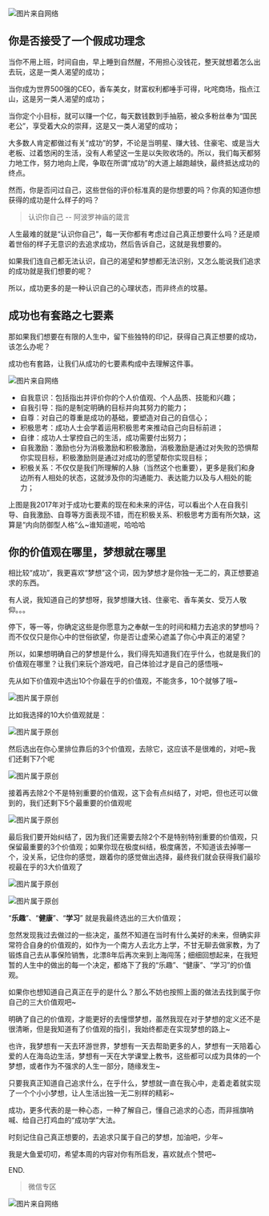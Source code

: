 ![图片来自网络](http://image.dayuaidaodao.com/wrting/image/success-500-500.jpeg)


## 你是否接受了一个假成功理念

当你不用上班，时间自由，早上睡到自然醒，不用担心没钱花，整天就想着怎么出去玩，这是一类人渴望的成功；

当你成为世界500强的CEO，香车美女，财富权利都唾手可得，叱咤商场，指点江山，这是另一类人渴望的成功；

当你定个小目标，就可以赚一个亿，每天数钱数到手抽筋，被众多粉丝奉为“国民老公”，享受着大众的崇拜，这是又一类人渴望的成功；

大多数人肯定都做过有关“成功”的梦，不论是当明星、赚大钱、住豪宅、或是当大老板、过着悠闲的生活，没有人希望这一生是以失败收场的。所以，我们每天都努力地工作，努力地向上爬，争取在所谓“成功”的大道上越跑越快，最终抵达成功的终点。

然而，你是否问过自己，这些世俗的评价标准真的是你想要的吗？你真的知道你想获得的成功是什么样子的吗？

> 认识你自己 -- 阿波罗神庙的箴言

人生最难的就是“认识你自己”，每一天你都有考虑过自己真正想要什么吗？还是顺着世俗的样子无意识的去追求成功，然后告诉自己，这就是我想要的。

如果我们连自己都无法认识，自己的渴望和梦想都无法识别，又怎么能说我们追求的成功就是我们想要的呢？

所以，成功更多的是一种认识自己的心理状态，而非终点的坟墓。

## 成功也有套路之七要素

那如果我们想要在有限的人生中，留下些独特的印记，获得自己真正想要的成功，该怎么办呢？

成功也有套路，让我们从成功的七要素构成中去理解这件事。

![图片来自网络](http://image.dayuaidaodao.com/wrting/image/seven-factors-of-success-500-500.png)

- 自我意识：包括指出并评价你的个人价值观、个人品质、技能和兴趣；
- 自我引导：指的是制定明确的目标并向其努力的能力；
- 自尊：对自己的尊重是成功的基础，要塑造对自己的自信心；
- 积极思考：成功人士会学着运用积极思考来推动自己向目标前进；
- 自律：成功人士掌控自己的生活，成功需要付出努力；
- 自我激励：激励也分为消极激励和积极激励，消极激励是通过对失败的恐惧帮你实现目标，积极激励则是通过对成功的愿望帮你实现目标；
- 积极关系：不仅仅是我们所理解的人脉（当然这个也重要），更多是我们和身边所有人相处的状态，这就涉及你的沟通能力、表达能力以及与人相处的能力；

上图是我2017年对于成功七要素的现在和未来的评估，可以看出个人在自我引导、自我激励、自尊等方面表现不错，而在积极关系、积极思考方面有所欠缺，这算是“内向防御型人格”么~谁知道呢，哈哈哈


## 你的价值观在哪里，梦想就在哪里

相比较“成功”，我更喜欢“梦想”这个词，因为梦想才是你独一无二的，真正想要追求的东西。

有人说，我知道自己的梦想呀，我梦想赚大钱、住豪宅、香车美女、受万人敬仰。。。

停下，等一等，你确定这些是你愿意为之奉献一生的时间和精力去追求的梦想吗？而不仅仅只是你心中的世俗欲望，你是否让虚荣心遮盖了你心中真正的渴望？

所以，如果想明确自己的梦想是什么，我们得先知道我们在乎什么，也就是我们的价值观在哪里？让我们来玩个游戏吧，自己体验过才是自己的感悟哦~

先从如下价值观中选出10个你最在乎的价值观，不能贪多，10个就够了哦~

![图片属于原创](http://image.dayuaidaodao.com/wrting/image/your-value-01-500-500.jpg)

比如我选择的10大价值观就是：

![图片属于原创](http://image.dayuaidaodao.com/writing/image/your-value-02.jpg)

然后选出在你心里排位靠后的3个价值观，去除它，这应该不是很难的，对吧~我们还剩下7个呢

![图片属于原创](http://image.dayuaidaodao.com/writing/image/your-value-03.jpg)

接着再去除2个不是特别重要的价值观，这下会有点纠结了，对吧，但也还可以做到的，我们还剩下5个最重要的价值观呢

![图片属于原创](http://image.dayuaidaodao.com/writing/image/your-value-04.jpg)

最后我们要开始纠结了，因为我们还需要去除2个不是特别特别重要的价值观，只保留最重要的3个价值观；如果你现在极度纠结，极度痛苦，不知道该去掉哪一个，没关系，记住你的感觉，跟着你的感觉做出选择，最终我们就会获得我们最珍视最在乎的3大价值观了

![图片属于原创](http://image.dayuaidaodao.com/writing/image/your-value-05.jpg)

![图片属于原创](http://image.dayuaidaodao.com/writing/image/your-value-06.jpg)

“**乐趣**”、“**健康**”、“**学习**” 就是我最终选出的三大价值观；

忽然发现我过去做过的一些决定，虽然不知道在当时有什么美好的未来，但确实非常符合自身的价值观的，如作为一个南方人去北方上学，不甘无聊去做家教，为了锻炼自己去从事保险销售，北漂8年后再次来到上海闯荡；细细回想起来，在我短暂的人生中的做出的每一个决定，都烙下了我的“乐趣”、“健康”、“学习”的价值观。

如果你也想知道自己真正在乎的是什么？那么不妨也按照上面的做法去找到属于你自己的三大价值观吧~

明确了自己的价值观，才能更好的去憧憬梦想，虽然我现在对于梦想的定义还不是很清晰，但是我知道有了价值观的指引，我始终都走在实现梦想的路上~

也许，我梦想有一天去环游世界，梦想有一天去帮助更多的人，梦想有一天陪着心爱的人在海岛边生活，梦想有一天在大学课堂上教书，这些都可以成为具体的一个梦想，或者作为不强求的人生一部分，随缘发生~

只要我真正知道自己追求什么，在乎什么，梦想就一直在我心中，走着走着就实现了一个个小小梦想，让人生活出独一无二别样的精彩~

成功，更多代表的是一种心态，一种了解自己，懂自己追求的心态，而非摇旗呐喊、给自己打鸡血的“成功学”大法。

时刻记住自己真正想要的，去追求只属于自己的梦想，加油吧，少年~


我是大鱼爱叨叨，希望本周的内容对你有所启发，喜欢就点个赞吧~

END.

> 微信专区

![图片来自网络](http://image.dayuaidaodao.com/writing/image/wechat-code-1228-1000-1000-imageview2-imageslim.png)
